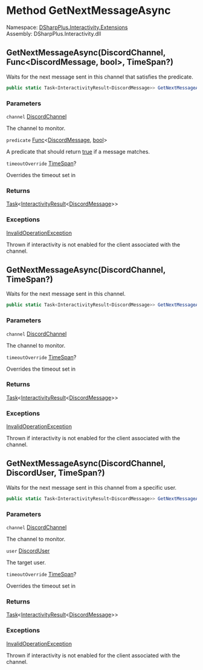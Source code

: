 # Method GetNextMessageAsync

Namespace: [DSharpPlus.Interactivity.Extensions](DSharpPlus.Interactivity.Extensions.md)  
Assembly: DSharpPlus.Interactivity.dll

## <a id="DSharpPlus_Interactivity_Extensions_ChannelExtensions_GetNextMessageAsync_DSharpPlus_Entities_DiscordChannel_System_Func_DSharpPlus_Entities_DiscordMessage_System_Boolean__System_Nullable_System_TimeSpan__"></a>GetNextMessageAsync\(DiscordChannel, Func<DiscordMessage, bool\>, TimeSpan?\)

Waits for the next message sent in this channel that satisfies the predicate.

```csharp
public static Task<InteractivityResult<DiscordMessage>> GetNextMessageAsync(this DiscordChannel channel, Func<DiscordMessage, bool> predicate, TimeSpan? timeoutOverride = null)
```

### Parameters

`channel` [DiscordChannel](DSharpPlus.Entities.DiscordChannel.md)

The channel to monitor.

`predicate` [Func](https://learn.microsoft.com/dotnet/api/system.func\-2)<[DiscordMessage](DSharpPlus.Entities.DiscordMessage.md), [bool](https://learn.microsoft.com/dotnet/api/system.boolean)\>

A predicate that should return <a href="https://learn.microsoft.com/dotnet/csharp/language-reference/builtin-types/bool">true</a> if a message matches.

`timeoutOverride` [TimeSpan](https://learn.microsoft.com/dotnet/api/system.timespan)?

Overrides the timeout set in <xref href="DSharpPlus.Interactivity.InteractivityConfiguration.Timeout" data-throw-if-not-resolved="false"></xref>

### Returns

[Task](https://learn.microsoft.com/dotnet/api/system.threading.tasks.task\-1)<[InteractivityResult](DSharpPlus.Interactivity.InteractivityResult\-1.md)<[DiscordMessage](DSharpPlus.Entities.DiscordMessage.md)\>\>

### Exceptions

[InvalidOperationException](https://learn.microsoft.com/dotnet/api/system.invalidoperationexception)

Thrown if interactivity is not enabled for the client associated with the channel.

## <a id="DSharpPlus_Interactivity_Extensions_ChannelExtensions_GetNextMessageAsync_DSharpPlus_Entities_DiscordChannel_System_Nullable_System_TimeSpan__"></a>GetNextMessageAsync\(DiscordChannel, TimeSpan?\)

Waits for the next message sent in this channel.

```csharp
public static Task<InteractivityResult<DiscordMessage>> GetNextMessageAsync(this DiscordChannel channel, TimeSpan? timeoutOverride = null)
```

### Parameters

`channel` [DiscordChannel](DSharpPlus.Entities.DiscordChannel.md)

The channel to monitor.

`timeoutOverride` [TimeSpan](https://learn.microsoft.com/dotnet/api/system.timespan)?

Overrides the timeout set in <xref href="DSharpPlus.Interactivity.InteractivityConfiguration.Timeout" data-throw-if-not-resolved="false"></xref>

### Returns

[Task](https://learn.microsoft.com/dotnet/api/system.threading.tasks.task\-1)<[InteractivityResult](DSharpPlus.Interactivity.InteractivityResult\-1.md)<[DiscordMessage](DSharpPlus.Entities.DiscordMessage.md)\>\>

### Exceptions

[InvalidOperationException](https://learn.microsoft.com/dotnet/api/system.invalidoperationexception)

Thrown if interactivity is not enabled for the client associated with the channel.

## <a id="DSharpPlus_Interactivity_Extensions_ChannelExtensions_GetNextMessageAsync_DSharpPlus_Entities_DiscordChannel_DSharpPlus_Entities_DiscordUser_System_Nullable_System_TimeSpan__"></a>GetNextMessageAsync\(DiscordChannel, DiscordUser, TimeSpan?\)

Waits for the next message sent in this channel from a specific user.

```csharp
public static Task<InteractivityResult<DiscordMessage>> GetNextMessageAsync(this DiscordChannel channel, DiscordUser user, TimeSpan? timeoutOverride = null)
```

### Parameters

`channel` [DiscordChannel](DSharpPlus.Entities.DiscordChannel.md)

The channel to monitor.

`user` [DiscordUser](DSharpPlus.Entities.DiscordUser.md)

The target user.

`timeoutOverride` [TimeSpan](https://learn.microsoft.com/dotnet/api/system.timespan)?

Overrides the timeout set in <xref href="DSharpPlus.Interactivity.InteractivityConfiguration.Timeout" data-throw-if-not-resolved="false"></xref>

### Returns

[Task](https://learn.microsoft.com/dotnet/api/system.threading.tasks.task\-1)<[InteractivityResult](DSharpPlus.Interactivity.InteractivityResult\-1.md)<[DiscordMessage](DSharpPlus.Entities.DiscordMessage.md)\>\>

### Exceptions

[InvalidOperationException](https://learn.microsoft.com/dotnet/api/system.invalidoperationexception)

Thrown if interactivity is not enabled for the client associated with the channel.

